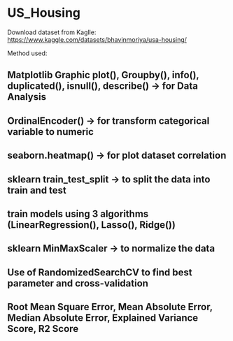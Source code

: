 # US_Housing
Download dataset from Kaglle: https://www.kaggle.com/datasets/bhavinmoriya/usa-housing/

Method used:

## Matplotlib Graphic plot(), Groupby(), info(), duplicated(), isnull(), describe() -> for Data Analysis

## OrdinalEncoder() -> for transform categorical variable to numeric

## seaborn.heatmap() -> for plot dataset correlation

## sklearn train_test_split -> to split the data into train and test

## train models using 3 algorithms (LinearRegression(), Lasso(), Ridge())

## sklearn MinMaxScaler -> to normalize the data

## Use of RandomizedSearchCV to find best parameter and cross-validation

## Root Mean Square Error, Mean Absolute Error, Median Absolute Error, Explained Variance Score, R2 Score
